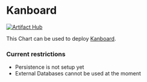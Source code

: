 # Kanboard

[![Artifact Hub](https://img.shields.io/endpoint?url=https://artifacthub.io/badge/repository/kanboard)](https://artifacthub.io/packages/search?repo=kanboard)

This Chart can be used to deploy [Kanboard](https://github.com/kanboard/kanboard).

### Current restrictions
- Persistence is not setup yet
- External Databases cannot be used at the moment
